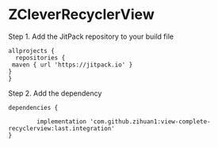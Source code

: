# ZCleverRecyclerView

Step 1. Add the JitPack repository to your build file

    allprojects {
      repositories {
	 maven { url 'https://jitpack.io' }
	}
    }
  
Step 2. Add the dependency

    dependencies {

	        implementation 'com.github.zihuan1:view-complete-recyclerview:last.integration'
	}
